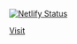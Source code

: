[![Netlify Status](https://api.netlify.com/api/v1/badges/fccfd2fa-2154-45d3-92c8-bd4477f460d4/deploy-status)](https://app.netlify.com/sites/sidmaz/deploys)

<a href="https://sidmaz.xyz">Visit</a>
